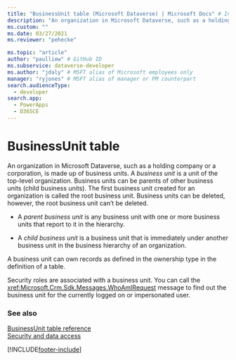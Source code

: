 ```yaml
---
title: "BusinessUnit table (Microsoft Dataverse) | Microsoft Docs" # Intent and product brand in a unique string of 43-59 chars including spaces
description: "An organization in Microsoft Dataverse, such as a holding company or a corporation, is made up of business units." # 115-145 characters including spaces. This abstract displays in the search result.
ms.custom: ""
ms.date: 03/27/2021
ms.reviewer: "pehecke"

ms.topic: "article"
author: "paulliew" # GitHub ID
ms.subservice: dataverse-developer
ms.author: "jdaly" # MSFT alias of Microsoft employees only
manager: "ryjones" # MSFT alias of manager or PM counterpart
search.audienceType: 
  - developer
search.app: 
  - PowerApps
  - D365CE
---
```

# BusinessUnit table

An organization in Microsoft Dataverse, such as a holding company or a corporation, is made up of business units. A *business unit* is a unit of the top-level organization. Business units can be parents of other business units (child business units). The first business unit created for an organization is called the root business unit. Business units can be deleted, however, the root business unit can’t be deleted.  
  
- A *parent business unit* is any business unit with one or more business units that report to it in the hierarchy.  
  
- A *child business unit* is a business unit that is immediately under another business unit in the business hierarchy of an organization.  
  
 A business unit can own records as defined in the ownership type in the definition of a table. 
  
 Security roles are associated with a business unit. You can call the <xref:Microsoft.Crm.Sdk.Messages.WhoAmIRequest> message to find out the business unit for the currently logged on or impersonated user.

### See also

[BusinessUnit table reference](reference/entities/businessunit.md)<br/>
[Security and data access](security-model.md)


[!INCLUDE[footer-include](../../includes/footer-banner.md)]
